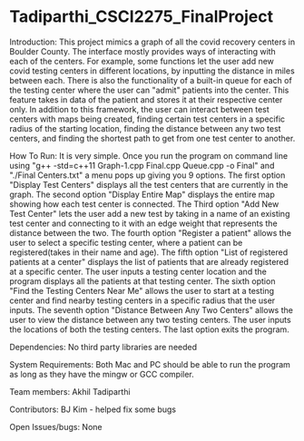 # Tadiparthi_CSCI2275_FinalProject

Introduction:
This project mimics a graph of all the covid recovery centers in Boulder County. The interface mostly provides ways of interacting with each of the centers. For example, some functions let the user add new covid testing centers in different locations, by inputting the distance in miles between each. There is also the functionality of a built-in queue for each of the testing center where the user can "admit" patients into the center. This feature takes in data of the patient and stores it at their respective center only. In addition to this framework, the user can interact between test centers with maps being created, finding certain test centers in a specific radius of the starting location, finding the distance between any two test centers, and finding the shortest path to get from one test center to another.

How To Run:
It is very simple. Once you run the program on command line using "g++ -std=c++11 Graph-1.cpp Final.cpp Queue.cpp -o Final" and "./Final Centers.txt" a menu pops up giving you 9 options. The first option "Display Test Centers" displays all the test centers that are currently in the graph. The second option "Display Entire Map" displays the entire map showing how each test center is connected. The Third option "Add New Test Center" lets the user add a new test by taking in a name of an existing test center and connecting to it with an edge weight that represents the distance between the two. The fourth option "Register a patient" allows the user to select a specific testing center, where a patient can be registered(takes in their name and age). The fifth option "List of registered patients at a center" displays the list of patients that are already registered at a specific center. The user inputs a testing center location and the program displays all the patients at that testing center. The sixth option "Find the Testing Centers Near Me" allows the user to start at a testing center and find nearby testing centers in a specific radius that the user inputs. The seventh option "Distance Between Any Two Centers" allows the user to view the distance between any two testing centers. The user inputs the locations of both the testing centers. The last option exits the program.

Dependencies:
No third party libraries are needed

System Requirements:
Both Mac and PC should be able to run the program as long as they have the mingw or GCC compiler.

Team members:
Akhil Tadiparthi

Contributors:
BJ Kim - helped fix some bugs

Open Issues/bugs:
None
